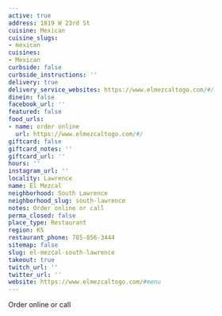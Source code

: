 ```yaml
---
active: true
address: 1819 W 23rd St
cuisine: Mexican
cuisine_slugs:
- mexican
cuisines:
- Mexican
curbside: false
curbside_instructions: ''
delivery: true
delivery_service_websites: https://www.elmezcaltogo.com/#/
dinein: false
facebook_url: ''
featured: false
food_urls:
- name: order online
  url: https://www.elmezcaltogo.com/#/
giftcard: false
giftcard_notes: ''
giftcard_url: ''
hours: ''
instagram_url: ''
locality: Lawrence
name: El Mezcal
neighborhood: South Lawrence
neighborhood_slug: south-lawrence
notes: Order online or call
perma_closed: false
place_type: Restaurant
region: KS
restaurant_phone: 785-856-3444
sitemap: false
slug: el-mezcal-south-lawrence
takeout: true
twitch_url: ''
twitter_url: ''
website: https://www.elmezcaltogo.com/#menu
---
```


Order online or call